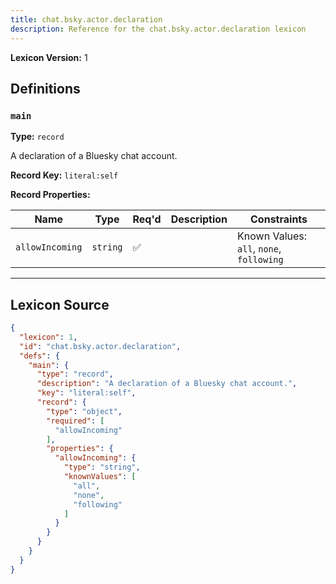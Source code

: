 ```yaml
---
title: chat.bsky.actor.declaration
description: Reference for the chat.bsky.actor.declaration lexicon
---
```

**Lexicon Version:** 1

## Definitions

<a name="main"></a>
### `main`

**Type:** `record`

A declaration of a Bluesky chat account.

**Record Key:** `literal:self`

**Record Properties:**

| Name | Type | Req'd  | Description | Constraints |
|------|------|----------|-------------|-------------|
| `allowIncoming` | `string` | ✅  |  | Known Values: `all`, `none`, `following` |

---

## Lexicon Source
```json
{
  "lexicon": 1,
  "id": "chat.bsky.actor.declaration",
  "defs": {
    "main": {
      "type": "record",
      "description": "A declaration of a Bluesky chat account.",
      "key": "literal:self",
      "record": {
        "type": "object",
        "required": [
          "allowIncoming"
        ],
        "properties": {
          "allowIncoming": {
            "type": "string",
            "knownValues": [
              "all",
              "none",
              "following"
            ]
          }
        }
      }
    }
  }
}
```
